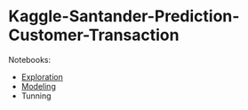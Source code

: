 # Kaggle-Santander-Prediction-Customer-Transaction
Notebooks:
* [Exploration](https://github.com/miguelmayhem92/Kaggle-Santander-Prediction-Customer-Transaction/blob/main/CST_explo.ipynb)
* [Modeling](https://github.com/miguelmayhem92/Kaggle-Santander-Prediction-Customer-Transaction/blob/main/CST_modeling.ipynb)
* Tunning
